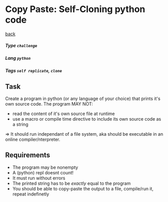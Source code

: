# Copy Paste: Self-Cloning python code
[back](..)
##### Type `challenge`
##### Lang `python`	
##### Tags `self replicate`, `clone`

## Task
Create a program in python (or any language of your choice) that prints it's own source code.
The program MAY NOT:
- read the content of it's own source file at runtime
- use a macro or compile time directive to include its own source code as a string
  
=> It should run independant of a file system, aka should be executable in an online compiler/nterpreter.

## Requirements
- The program may be nonempty
- A (python) repl doesnt count!
- It must run without errors
- The printed string has to be _exactly_ equal to the program
- You should be able to copy-paste the output to a file, compile/run it, repeat indefinetly
